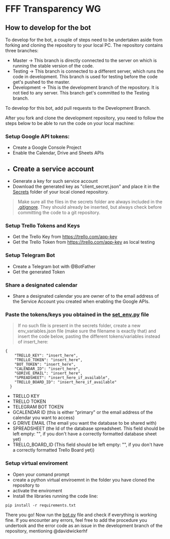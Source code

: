 # FFF Transparency WG
## How to develop for the bot
To develop for the bot, a couple of steps need to be undertaken aside from forking and cloning the repository to your local PC.
The repository contains three branches:
- Master -> This branch is directly connected to the server on which is running the stable version of the code.
- Testing -> This branch is connected to a different server, which runs the code in development. This branch is used for testing before the code get's pushed to the master.
- Development -> This is the development branch of the repository. It is not tied to any server. This branch get's committed to the Testing branch.

To develop for this bot, add pull requests to the Development Branch.

After you fork and clone the development repository, you need to follow the steps below to be able to run the code on your local machine:

### Setup Google API tokens:
- Create a Google Console Project
- Enable the Calendar, Drive and Sheets APIs
- Create a service account
  - 
- Generate a key for such service account
- Download the generated key as "client_secret.json" and place it in the [Secrets](secrets) folder of your local cloned repository. 
> Make sure all the files in the secrets folder are always included in the [.gitignore](.gitignore). They should already be inserted, but always check before committing the code to a git repository.
### Setup Trello Tokens and Keys
- Get the Trello Key from https://trello.com/app-key
- Get the Trello Token from https://trello.com/app-key as local testing
### Setup Telegram Bot
- Create a Telegram bot with @BotFather
- Get the generated Token
### Share a designated calendar
- Share a designated calendar you are owner of to the email address of the Service Account you created when enabling the Google APIs.
### Paste the tokens/keys you obtained in the [set_env.py](secrets/env_variables.json) file
> If no such file is present in the secrets folder, create a new env_variables.json file (make sure the filename is exactly that) and insert the code below, pasting the different tokens/variables instead of insert_here:
```
{
    "TRELLO_KEY": "insert_here",
    "TRELLO_TOKEN": "insert_here",
    "BOT_TOKEN": "insert_here",
    "CALENDAR_ID": "insert_here",
    "GDRIVE_EMAIL": "insert_here",
    "SPREADSHEET": "insert_here_if_available",
    "TRELLO_BOARD_ID": "insert_here_if_available"
  }
```
- TRELLO KEY
- TRELLO TOKEN
- TELEGRAM BOT TOKEN
- GCALENDAR ID (this is either "primary" or the email address of the calendar you want to access)
- G DRIVE EMAIL (The email you want the database to be shared with)
- SPREADSHEET (the Id of the database spreadsheet. This field should be left empty: "", if you don't have a correctly formatted database sheet yet)
- TRELLO_BOARD_ID (This field should be left empty: "", if you don't have a correctly formatted Trello Board yet))
### Setup virtual enviroment
- Open your comand prompt
- create a python virtual enviroemnt in the folder you have cloned the repository to
- activate the enviroment
- Install the libraries running the code line: 
```
pip install -r requirements.txt
```

There you go! Now run the [bot.py](bot.py) file and check if everything is working fine. If you encounter any errors, feel free to add the procedure you undertook and the error code as an issue in the development branch of the repository, mentioning @davidwickerhf 

